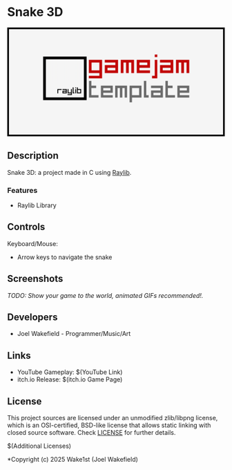 # Snake 3D

![Snake 3D](screenshots/screenshot000.png "Snake 3D")

## Description

Snake 3D: a project made in C using [Raylib](https://www.raylib.com/index.html).

### Features

 - Raylib Library

## Controls

Keyboard/Mouse:
 - Arrow keys to navigate the snake

## Screenshots

_TODO: Show your game to the world, animated GIFs recommended!._

## Developers

 - Joel Wakefield - Programmer/Music/Art

## Links

 - YouTube Gameplay: $(YouTube Link)
 - itch.io Release: $(itch.io Game Page)

## License

This project sources are licensed under an unmodified zlib/libpng license, which is an OSI-certified, BSD-like license that allows static linking with closed source software. Check [LICENSE](LICENSE) for further details.

$(Additional Licenses)

*Copyright (c) 2025 Wake1st (Joel Wakefield)
